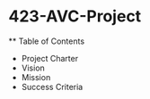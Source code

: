 # 423-AVC-Project
** Table of Contents
 - Project Charter
  - Vision 
  - Mission
  - Success Criteria 

